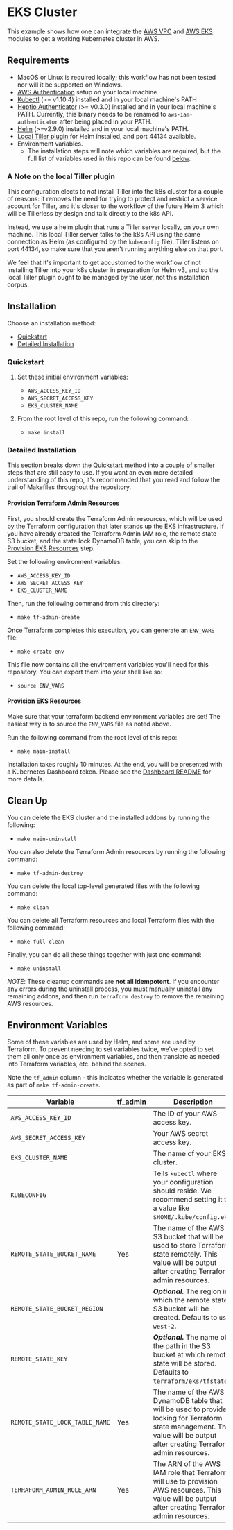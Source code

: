 # EKS Cluster

This example shows how one can integrate the [AWS VPC](https://registry.terraform.io/modules/terraform-aws-modules/vpc/aws) and [AWS EKS](https://registry.terraform.io/modules/terraform-aws-modules/eks/aws) modules to get a working Kubernetes cluster in AWS.

## Requirements

- MacOS or Linux is required locally; this workflow has not been tested nor will it be supported on Windows.
- [AWS Authentication](https://www.terraform.io/docs/providers/aws/index.html#authentication) setup on your local machine
- [Kubectl](https://kubernetes.io/docs/tasks/tools/install-kubectl/) (>= v1.10.4) installed and in your local machine's PATH
- [Heptio Authenticator](https://github.com/heptio/authenticator) (>= v0.3.0) installed and in your local machine's PATH. Currently, this binary needs to be renamed to `aws-iam-authenticator` after being placed in your PATH.
- [Helm](https://github.com/kubernetes/helm) (>=v2.9.0) installed and in your local machine's PATH.
- [Local Tiller plugin](https://github.com/rimusz/helm-tiller) for Helm installed, and port 44134 available.
- Environment variables.
  - The installation steps will note which variables are required, but the full list of variables used in this repo can be found [below](#environment-variables).

### A Note on the local Tiller plugin

This configuration elects to _not_ install Tiller into the k8s cluster for a couple of reasons: it removes the need for trying to protect and restrict a service account for Tiller, and it's closer to the workflow of the future Helm 3 which will be Tillerless by design and talk directly to the k8s API.

Instead, we use a helm plugin that runs a Tiller server locally, on your own machine. This local Tiller server talks to the k8s API using the same connection as Helm (as configured by the `kubeconfig` file). Tiller listens on port 44134, so make sure that you aren't running anything else on that port.

We feel that it's important to get accustomed to the workflow of not installing Tiller into your k8s cluster in preparation for Helm v3, and so the local Tiller plugin ought to be managed by the user, not this installation corpus.

## Installation

Choose an installation method:

- [Quickstart](#quickstart)
- [Detailed Installation](#detailed-installation)

### Quickstart

1. Set these initial environment variables:
    - `AWS_ACCESS_KEY_ID`
    - `AWS_SECRET_ACCESS_KEY`
    - `EKS_CLUSTER_NAME`

2. From the root level of this repo, run the following command:
    - `make install`

### Detailed Installation

This section breaks down the [Quickstart](#quickstart) method into a couple of smaller steps that are still easy to use.
If you want an even more detailed understanding of this repo, it's recommended that you read and follow the trail of Makefiles throughout the repository.

#### Provision Terraform Admin Resources

First, you should create the Terraform Admin resources, which will be used by the Terraform configuration that later stands up the EKS infrastructure.
If you have already created the Terraform Admin IAM role, the remote state S3 bucket, and the state lock DynamoDB table, you can skip to the [Provision EKS Resources](#provision-eks-resources) step.

Set the following environment variables:

- `AWS_ACCESS_KEY_ID`
- `AWS_SECRET_ACCESS_KEY`
- `EKS_CLUSTER_NAME`

Then, run the following command from this directory:

- `make tf-admin-create`

Once Terraform completes this execution, you can generate an `ENV_VARS` file:

- `make create-env`

This file now contains all the environment variables you'll need for this repository.
You can export them into your shell like so:

- `source ENV_VARS`

#### Provision EKS Resources

Make sure that your terraform backend environment variables are set!
The easiest way is to source the `ENV_VARS` file as noted above.

Run the following command from the root level of this repo:

- `make main-install`

Installation takes roughly 10 minutes.
At the end, you will be presented with a Kubernetes Dashboard token.
Please see the [Dashboard README](addons/dashboard/README.md) for more details.

## Clean Up

You can delete the EKS cluster and the installed addons by running the following:

- `make main-uninstall`

You can also delete the Terraform Admin resources by running the following command:

- `make tf-admin-destroy`

You can delete the local top-level generated files with the following command:

- `make clean`

You can delete all Terraform resources and local Terraform files with the following command:

- `make full-clean`

Finally, you can do all these things together with just one command:

- `make uninstall`

_NOTE_: These cleanup commands are **not all idempotent**.
If you encounter any errors during the uninstall process, you must manually uninstall any remaining addons, and then run `terraform destroy` to remove the remaining AWS resources.

## Environment Variables

Some of these variables are used by Helm, and some are used by Terraform.
To prevent needing to set variables twice, we've opted to set them all only once as environment variables, and then translate as needed into Terraform variables, etc. behind the scenes.

Note the `tf_admin` column - this indicates whether the variable is generated as part of `make tf-admin-create`.

| Variable                       | tf_admin | Description                                                                                                                                                                 |
| ------------------------------ | -------- | --------------------------------------------------------------------------------------------------------------------------------------------------------------------------- |
| `AWS_ACCESS_KEY_ID`            |          | The ID of your AWS access key.                                                                                                                                              |
| `AWS_SECRET_ACCESS_KEY`        |          | Your AWS secret access key.                                                                                                                                                 |
| `EKS_CLUSTER_NAME`             |          | The name of your EKS cluster.                                                                                                                                               |
| `KUBECONFIG`                   |          | Tells `kubectl` where your configuration should reside. We recommend setting it to a value like `$HOME/.kube/config.eks`.                                                   |
| `REMOTE_STATE_BUCKET_NAME`     | Yes      | The name of the AWS S3 bucket that will be used to store Terraform state remotely. This value will be output after creating Terraform admin resources.                      |
| `REMOTE_STATE_BUCKET_REGION`   |          | **_Optional._** The region in which the remote state S3 bucket will be created. Defaults to `us-west-2`.                                                                    |
| `REMOTE_STATE_KEY`             |          | **_Optional._** The name of the path in the S3 bucket at which remote state will be stored. Defaults to `terraform/eks/tfstate`.                                            |
| `REMOTE_STATE_LOCK_TABLE_NAME` | Yes      | The name of the AWS DynamoDB table that will be used to provide locking for Terraform state management. This value will be output after creating Terraform admin resources. |
| `TERRAFORM_ADMIN_ROLE_ARN`     | Yes      | The ARN of the AWS IAM role that Terraform will use to provision AWS resources. This value will be output after creating Terraform admin resources.                         |
